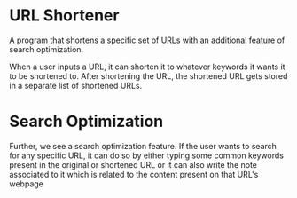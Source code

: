 # URL Shortener
A program that shortens a specific set of URLs with an additional feature of search optimization.

When a user inputs a URL, it can shorten it to whatever keywords it wants it to be shortened to. After shortening the URL, the shortened URL gets stored in a separate list of shortened URLs. 

# Search Optimization
Further, we see a search optimization feature. If the user wants to search for any specific URL, it can do so by either typing some common keywords present in the original or shortened URL or it can also write the note associated to it which is related to the content present on that URL's webpage
